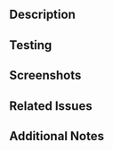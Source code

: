 ## Description

<!-- Please provide a brief description of the changes made in this pull request -->

## Testing

<!-- Please describe the testing that was performed to validate these changes -->

## Screenshots

<!-- Please provide any relevant screenshots or visual aids to help reviewers understand the changes -->

## Related Issues

<!-- Please list any related issues or pull requests -->

## Additional Notes

<!-- Please provide any additional information that may be helpful, such as performance improvements, tradeoffs, or design decisions -->

